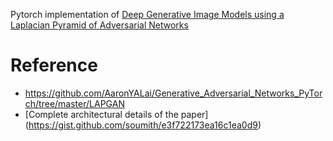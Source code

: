 Pytorch implementation of [Deep Generative Image Models using a Laplacian Pyramid of Adversarial Networks](https://arxiv.org/abs/1506.05751)


# Reference 
* https://github.com/AaronYALai/Generative_Adversarial_Networks_PyTorch/tree/master/LAPGAN
* [Complete architectural details of the paper] (https://gist.github.com/soumith/e3f722173ea16c1ea0d9)